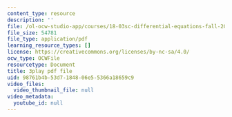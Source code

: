 ```yaml
---
content_type: resource
description: ''
file: /ol-ocw-studio-app/courses/18-03sc-differential-equations-fall-2011/98761b4b53d7184806e55366a18659c9_UJG0f0BSX14.pdf
file_size: 54781
file_type: application/pdf
learning_resource_types: []
license: https://creativecommons.org/licenses/by-nc-sa/4.0/
ocw_type: OCWFile
resourcetype: Document
title: 3play pdf file
uid: 98761b4b-53d7-1848-06e5-5366a18659c9
video_files:
  video_thumbnail_file: null
video_metadata:
  youtube_id: null
---
```

